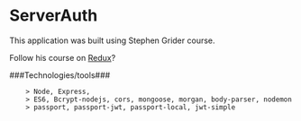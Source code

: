 # ServerAuth
This application was built using Stephen Grider course.

Follow his course on [Redux](https://www.udemy.com/react-redux/)?

###Technologies/tools###

```
	> Node, Express,  
	> ES6, Bcrypt-nodejs, cors, mongoose, morgan, body-parser, nodemon 
	> passport, passport-jwt, passport-local, jwt-simple
```
